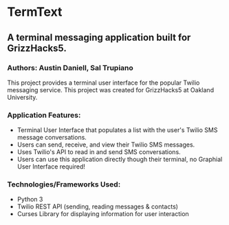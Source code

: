 # TermText

## A terminal messaging application built for GrizzHacks5.

### Authors: Austin Daniell, Sal Trupiano

This project provides a terminal user interface for the popular Twilio messaging service. This project was created for GrizzHacks5 at Oakland University.

### Application Features:
- Terminal User Interface that populates a list with the user's Twilio SMS message conversations.
- Users can send, receive, and view their Twilio SMS messages.
- Uses Twilio's API to read in and send SMS conversations.
- Users can use this application directly though their terminal, no Graphial User Interface required!

### Technologies/Frameworks Used:
- Python 3
- Twilio REST API (sending, reading messages & contacts)
- Curses Library for displaying information for user interaction
